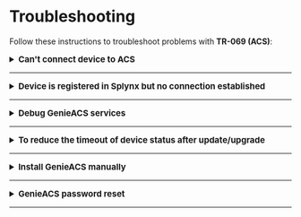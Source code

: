 Troubleshooting
==========

Follow these instructions to troubleshoot problems with **TR-069 (ACS)**:

<details style="font-size: 15px; margin-bottom: 5px;">
<summary><b>Can't connect device to ACS</b></summary>
<div markdown="1">

  0. Make sure that device is accessible from Splynx server. Use tools like *ping* or *traceroute* to doublecheck;

  1. Pay attention to the IP restrictions. The requests can be sent only from IPs/networks allowed in this list:

  ![ip_restriction](ip_restriction.png)

  2. Make sure that `CWMP URL`, `username` and `password` that were configured under TR-069 client on a device are correct and ports `7547`, `7567` are opened;

  3. Try to disable firewall on a device to ensure that it's not a firewall issue;

  4. In case of using `HTTPS` - try to disable option `SSL enabled by default`, and use `CWMP URL` like http://splynxserver.com:7547/ instead of **https** at the beginning.

  5. Restart **GenieACS services** using this command - `sudo service genieacs* restart`

</div>
</details>

------------

<details style="font-size: 15px; margin-bottom: 5px;">
<summary><b>Device is registered in Splynx but no connection established</b></summary>
<div markdown="1">

  0. Make sure that device is accessible from Splynx server. Use tools like *ping* or *traceroute* to doublecheck;

  1. Pay attention to the IP restrictions. The requests can be sent only from IPs/networks allowed in this list:

  ![ip_restriction](ip_restriction.png)

  2. Refresh device using this option and wait for the result:

  ![refresh_Device](refresh_Device.png)

  3. Pay attention to sections **Tasks** and **Faults**. Try to remove all tasks and all faults using remove button:

  ![troubleshoot_faults](tasks-faults.png)

  4. Disable **TR-069 client** on a device, remove device from Splynx and enable **TR-069 client** to re-add device in Splynx.

</div>
</details>

------------

<details style="font-size: 15px; margin-bottom: 5px;">
<summary><b>Debug GenieACS services</b></summary>
<div markdown="1">

To enable logs:

```
sudo nano /var/www/splynx/system/genieacs/genieacs.env
```

And insert these lines below of the existed ones:

```
GENIEACS_CWMP_LOG_FILE=/var/www/splynx/logs/genieacs/cwmp.log
GENIEACS_FS_LOG_FILE=/var/www/splynx/logs/genieacs/fs.log
GENIEACS_UI_LOG_FILE/var/www/splynx/logs/genieacs/ui.log
GENIEACS_DEBUG_FILE=/var/www/splynx/logs/genieacs/genieacs-debug.yaml
GENIEACS_DEBUG=true
```

And restart ACS services:

```
php /var/www/splynx/system/script/dev acs-restart
```

The logs can be found in:

```
/var/www/splynx/logs/genieacs

/var/www/splynx/logs/nginx
```

</div>
</details>

------------

<details style="font-size: 15px; margin-bottom: 5px;">
<summary><b>To reduce the timeout of device status after update/upgrade</b></summary>
<div markdown="1">

Splynx uses the default timeout 30m to check if the version on the device is up to date after the update/upgrade process has been performed. .

To reduce this time out, open your `splynx` database in [Adminer](configuration/tools/adminer/adminer.md), find the table `acs_upgrade_records`, press **edit** on your device record and in the `last_try_datetime` field change the **time** value back to one hour.
For example: the current value is - `2021-09-03 15:50:24`, it should be changed to `2021-09-03 14:50:24`

![](acs_upgrade_records.png)

Then press **Save** button. And run the following command in Terminal:

```
php system/script/cron five-minutely
```

Double check the device status in `Networking → TR-069 (ACS) → Upgrade → View ACS upgrade batch`, the table **Devices for upgrade**.

![](device_status.png)

</div>
</details>

------------

<details style="font-size: 15px; margin-bottom: 5px;">
<summary><b>Install GenieACS manually</b></summary>
<div markdown="1">

**NOTE:** Make sure you’re using Node.js v12 or higher on your server:

```
node --version
```

To install **Node.js v12** use the following commands in Terminal:

```
sudo apt update && sudo apt -y upgrade
sudo apt -y install curl dirmngr apt-transport-https lsb-release ca-certificates
curl -sL https://deb.nodesource.com/setup_12.x | sudo -E bash -
sudo apt -y install nodejs
```

To install **GenieACS** use the next commands:

```
sudo su
curl -s https://splynx.com/splynx.gpg.key | apt-key add -
echo 'deb https://deb.splynx.com/ splynx splynx3_1' > /etc/apt/sources.list.d/splynx_3_1.list
apt update
apt install splynx-genieacs

```

```
cd /var/www/splynx/system/nodejs/
npm i
```

If the error occurs, it's required to install `mongodb-server` manually and try to install `splynx-genieacs` again.

![](mongodb.png)


After that, add these lines to `/etc/sudoers.d/splynx` file (after *OpenVPN tools* block)

```
sudo nano /etc/sudoers.d/splynx
```

```
# Splynx ACS tools
splynx ALL=(ALL)     NOPASSWD: SETENV: /var/www/splynx/system/script/tools acs *
```

and save changes.

Restart services:

```
sudo service splynx_transport restart && sudo service splynx_node restart
```


</div>
</details>

------------

<details style="font-size: 15px; margin-bottom: 5px;">
<summary><b>GenieACS password reset</b></summary>
<div markdown="1">

If the password for an admin account has been changed and you cannot recall it, you can add a new user account to the GenieACS server to be able to log in.

Just follow with this step-by-step instructions:

1. To log in to MongoDB, please run the next command on your server CLI:

```
mongo
```

2. To connect to the ACS users database, run the following:

```
use genieacs
```

3. To check all rows in users tables, use the next command:

```
db.users.find()
```

4. To add a new user account to database, please copy and run:

```

db.users.insert({ "_id" : "new", "roles" : "admin", "password" : "86aebaa124d7ad917ac9bb8d8aedada1a065c045b02a99c873fe2028c6814421002b2c759d47f4501acc3759746bdca77693de63f4579351394f3ca892b6b7c41ee14894a57f30208946a09382504f6397be43724a5233cd666026e1a3a2f0736f3aceb2b2b9728e52aa6b5d9e636a025ea55bcd092bcc32194c94f799fa4ad9", "salt" : "45280c26e6a8fbabefa35d6fbee9da0c37189193aff2ea1d9d0bcb341244d2c8ccccbeef595fcb0a8f49e9c0030bd3fb834876a66f750ba68a3befc6922c9b11" })

```
Then, type ```exit``` to log out of the database:

![image](password_reset.png)

A new user account will be added on the GenieACS server:

![image](new_user.png)

5. Navigate to `Config → Networking → TR-069 (ACS)` and click on the link next to the **UI** section - ```https://splynx_url:3000/```. Use the credentials from the **UI** section to connect to ACS server:

![image](ui_link.png)

If you forget your **UI Password**, use the [Adminer](configuration/tools/adminer/adminer.md) tool to check the `ui_password` value in `splynx` database. Also, you can just type a new **UI Password** on `Config → Networking → TR-069 (ACS)` page.

![image](ui_password.png)

![image](connect_to_ACS.png)

6. Use your new credentials to log in to GenieACS server:

- **username:** `new`
- **password:** `admin`

![image](login_to_ACS.png)

On the GenieACS page, navigate to **Users** section to change the password for your current user:

![image](edit_user.png)


</div>
</details>

------------
